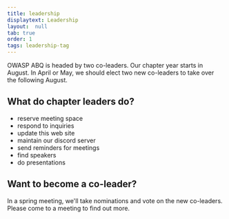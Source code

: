 ```yaml
---
title: leadership
displaytext: Leadership
layout:  null
tab: true
order: 1
tags: leadership-tag
---
```


OWASP ABQ is headed by two co-leaders. Our chapter year starts in August. In April or May, we should elect two new co-leaders to take over the following August.

## What do chapter leaders do?

- reserve meeting space
- respond to inquiries
- update this web site
- maintain our discord server
- send reminders for meetings
- find speakers
- do presentations

## Want to become a co-leader?

In a spring meeting, we'll take nominations and vote on the new co-leaders. Please come to a meeting to find out more.
